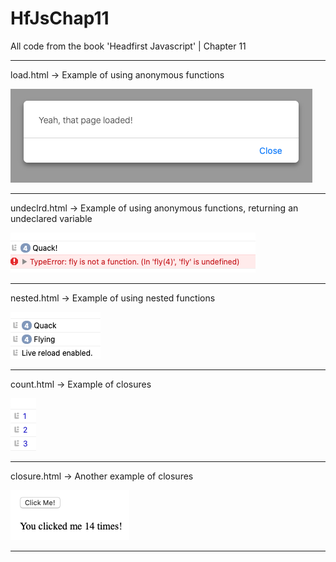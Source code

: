 # HfJsChap11

All code from the book 'Headfirst Javascript' | Chapter 11

__________________________________________________________

load.html -> Example of using anonymous functions

![load html image](load.png)

__________________________________________________________

undeclrd.html -> Example of using anonymous functions, returning an undeclared variable

![undeclared function image](undec.png)

__________________________________________________________

nested.html -> Example of using nested functions

![nested functions image](nested.png)

__________________________________________________________

count.html -> Example of closures

![closures image](count.png)

__________________________________________________________

closure.html -> Another example of closures

![click image](click.png)

__________________________________________________________